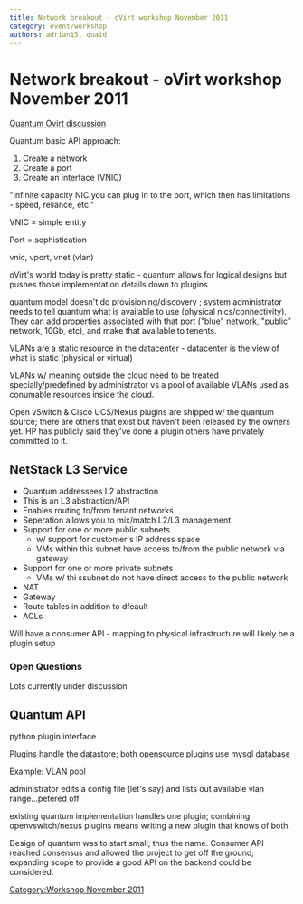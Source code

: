 ```yaml
---
title: Network breakout - oVirt workshop November 2011
category: event/workshop
authors: adrian15, quaid
---
```


# Network breakout - oVirt workshop November 2011

[Quantum Ovirt discussion](https://resources.ovirt.org/old-site-files/wp/Quantum_Ovirt_discussion.pdf)

Quantum basic API approach:

1.  Create a network
2.  Create a port
3.  Create an interface (VNIC)

"Infinite capacity NIC you can plug in to the port, which then has limitations - speed, reliance, etc."

VNIC = simple entity

Port = sophistication

vnic, vport, vnet (vlan)

oVirt's world today is pretty static - quantum allows for logical designs but pushes those implementation details down to plugins

quantum model doesn't do provisioning/discovery ; system administrator needs to tell quantum what is available to use (physical nics/connectivity). They can add properties associated with that port ("blue" network, "public" network, 10Gb, etc), and make that available to tenents.

VLANs are a static resource in the datacenter - datacenter is the view of what is static (physical or virtual)

VLANs w/ meaning outside the cloud need to be treated specially/predefined by administrator vs a pool of available VLANs used as conumable resources inside the cloud.

Open vSwitch & Cisco UCS/Nexus plugins are shipped w/ the quantum source; there are others that exist but haven't been released by the owners yet. HP has publicly said they've done a plugin others have privately committed to it.

## NetStack L3 Service

*   Quantum addressees L2 abstraction
*   This is an L3 abstraction/API
*   Enables routing to/from tenant networks
*   Seperation allows you to mix/match L2/L3 management
*   Support for one or more public subnets
    -   w/ support for customer's IP address space
    -   VMs within this subnet have access to/from the public network via gateway
*   Support for one or more private subnets
    -   VMs w/ thi ssubnet do not have direct access to the public network
*   NAT
*   Gateway
*   Route tables in addition to dfeault
*   ACLs

Will have a consumer API - mapping to physical infrastructure will likely be a plugin setup

### Open Questions

Lots currently under discussion

## Quantum API

python plugin interface

Plugins handle the datastore; both opensource plugins use mysql database

Example: VLAN pool

administrator edits a config file (let's say) and lists out available vlan range...petered off

existing quantum implementation handles one plugin; combining openvswitch/nexus plugins means writing a new plugin that knows of both.

Design of quantum was to start small; thus the name. Consumer API reached consensus and allowed the project to get off the ground; expanding scope to provide a good API on the backend could be considered.

[Category:Workshop November 2011](/community/events/archives/workshop/workshop-november-2011.html)
